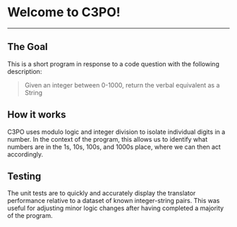 # Welcome to C3PO!
---
## The Goal
This is a short program in response to a code question with the following description:
> Given an integer between 0-1000, return the verbal equivalent as a String
>

## How it works
C3PO uses modulo logic and integer division to isolate individual digits in a number. In the context of the program, this allows us to identify what numbers are in the 1s, 10s, 100s, and 1000s place, where we can then act accordingly. 

## Testing
The unit tests are to quickly and accurately display the translator performance relative to a dataset of known integer-string pairs. This was useful for adjusting minor logic changes after having completed a majority of the program.


